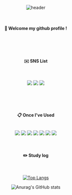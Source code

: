 <div align="center">
  
![header](https://capsule-render.vercel.app/api?type=waving&text=kilkat&height=250&fontSize=70)

<br/>
  
####  :wave: Welcome my github profile !
  
<br/>
<br/>
<br/>
  
####  ✉️ SNS List

<br/>
  
<a href="https://www.facebook.com/rhkddns3459" target="_blank"><img src="https://img.shields.io/badge/facebook-1877F2?style=flat-square&logo=facebook&logoColor=white"/></a>
<a href="https://www.instagram.com/k_kilkat" target="_blank"><img src="https://img.shields.io/badge/instagram-E4405F?style=flat-square&logo=instagram&logoColor=white"/></a>
<a href="https://kilkat.tistory.com" target="_blank"><img src="https://img.shields.io/badge/tistory-000000?style=flat-square&logo=tistory&logoColor=white"/></a>

<br/>
<br/>
<br/>
  
####  :clipboard: Once I've Used 

<br/>
  
<img src="https://img.shields.io/badge/python-3776AB?style=for-the-badge&logo=python&logoColor=white">
<img src="https://img.shields.io/badge/django-092E20?style=for-the-badge&logo=django&logoColor=white">
<img src="https://img.shields.io/badge/node.js-339933?style=for-the-badge&logo=nodedotjs&logoColor=white">
<img src="https://img.shields.io/badge/kalilinux-557C94?style=for-the-badge&logo=kalilinux&logoColor=white">
<img src="https://img.shields.io/badge/ubuntu-E95420?style=for-the-badge&logo=ubuntu&logoColor=white">
<img src="https://img.shields.io/badge/wireshark-1679A7?style=for-the-badge&logo=wireshark&logoColor=white">
<img src="https://img.shields.io/badge/github-181717?style=for-the-badge&logo=github&logoColor=white">

<br/>
<br/>
<br/>
  
#### :pencil2: Study log

<br/>
  
[![Top Langs](https://github-readme-stats.vercel.app/api/top-langs/?username=rhkddns3459&layout=compact)](https://github.com/anuraghazra/github-readme-stats)
  
![Anurag's GitHub stats](https://github-readme-stats.vercel.app/api?username=rhkddns3459&show_icons=true&theme=radical)
  
</div>
